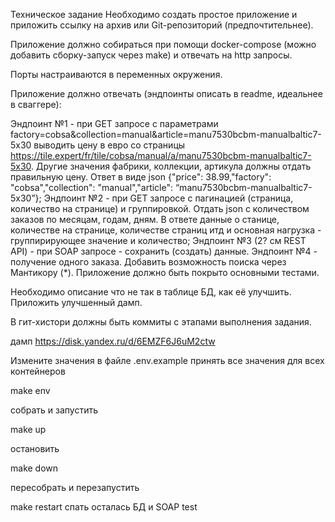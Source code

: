 Техническое задание
Необходимо создать простое приложение и приложить ссылку на архив или Git-репозиторий (предпочтительнее).

Приложение должно собираться при помощи docker-compose (можно добавить сборку-запуск через make) и отвечать на http запросы.

Порты настраиваются в переменных окружения.

Приложение должно отвечать (эндпоинты описать в readme, идеальнее в сваггере):

Эндпоинт №1 - при GET запросе с параметрами factory=cobsa&collection=manual&article=manu7530bcbm-manualbaltic7-5x30 выводить цену в евро со страницы https://tile.expert/fr/tile/cobsa/manual/a/manu7530bcbm-manualbaltic7-5x30. Другие значения фабрики, коллекции, артикула должны отдать правильную цену. Ответ в виде json {"price": 38.99,"factory": "cobsa","collection": "manual","article": “manu7530bcbm-manualbaltic7-5x30”};
Эндпоинт №2 - при GET запросе с пагинацией (страница, количество на странице) и группировкой. Отдать json с количеством заказов по месяцам, годам, дням. В ответе данные о станице, количестве на странице, количестве страниц итд и основная нагрузка - группирирующее значение и количество;
Эндпоинт №3 (2? см REST API) - при SOAP запросе - сохранить (создать) данные.
Эндпоинт №4 - получение одного заказа.
Добавить возможность поиска через Мантикору (*).
Приложение должно быть покрыто основными тестами.

Необходимо описание что не так в таблице БД, как её улучшить. Приложить улучшенный дамп.

В гит-хистори должны быть коммиты с этапами выполнения задания.

дамп https://disk.yandex.ru/d/6EMZF6J6uM2ctw

Измените значения в файле .env.example
принять все значения для всех контейнеров

make env 

собрать и запустить 

make up  

остановить

make  down

пересобрать и перезапустить

make restart
спать осталась БД и SOAP test
